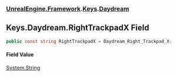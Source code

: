 ### [UnrealEngine.Framework](UnrealEngine_Framework.md 'UnrealEngine.Framework').[Keys](Keys.md 'UnrealEngine.Framework.Keys').[Daydream](Keys_Daydream.md 'UnrealEngine.Framework.Keys.Daydream')
## Keys.Daydream.RightTrackpadX Field
```csharp
public const string RightTrackpadX = Daydream_Right_Trackpad_X;
```
#### Field Value
[System.String](https://docs.microsoft.com/en-us/dotnet/api/System.String 'System.String')
